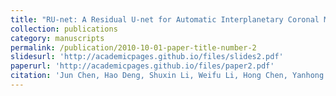 ```yaml
---
title: "RU-net: A Residual U-net for Automatic Interplanetary Coronal Mass Ejection Detection"
collection: publications
category: manuscripts
permalink: /publication/2010-10-01-paper-title-number-2
slidesurl: 'http://academicpages.github.io/files/slides2.pdf'
paperurl: 'http://academicpages.github.io/files/paper2.pdf'
citation: 'Jun Chen, Hao Deng, Shuxin Li, Weifu Li, Hong Chen, Yanhong Chen, Bingxian Luo. <i>The Astrophysical Journal Supplement Series</i>.'
---
```

